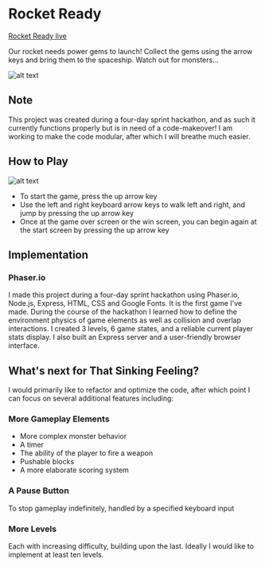 # Rocket Ready

[Rocket Ready live](http://rocket-ready.herokuapp.com/)

Our rocket needs power gems to launch! Collect the gems using the arrow keys and bring them to the spaceship. Watch out for monsters...

![alt text](https://raw.githubusercontent.com/Asterids/rocket-ready/images/Level2.png "Rocket Ready Gameplay")

## Note

This project was created during a four-day sprint hackathon, and as such it currently functions properly but is in need of a code-makeover! I am working to make the code modular, after which I will breathe much easier.

## How to Play

![alt text](https://raw.githubusercontent.com/Asterids/rocket-ready/images/BeginSm.png "Rocket Ready Start Screen")

- To start the game, press the up arrow key
- Use the left and right keyboard arrow keys to walk left and right, and jump by pressing the up arrow key
- Once at the game over screen or the win screen, you can begin again at the start screen by pressing the up arrow key

## Implementation

### Phaser.io

I made this project during a four-day sprint hackathon using Phaser.io, Node.js, Express, HTML, CSS and Google Fonts. It is the first game I've made. During the course of the hackathon I learned how to define the environment physics of game elements as well as collision and overlap interactions. I created 3 levels, 6 game states, and a reliable current player stats display. I also built an Express server and a user-friendly browser interface.

## What's next for That Sinking Feeling?

I would primarily like to refactor and optimize the code, after which point I can focus on several additional features including:

### More Gameplay Elements
* More complex monster behavior
* A timer
* The ability of the player to fire a weapon
* Pushable blocks
* A more elaborate scoring system

### A Pause Button
To stop gameplay indefinitely, handled by a specified keyboard input

### More Levels
Each with increasing difficulty, building upon the last. Ideally I would like to implement at least ten levels.
